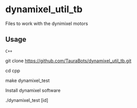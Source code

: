# dynamixel_util_tb
Files to work with the dynimixel motors


Usage
-----
	C++
git clone https://github.com/TauraBots/dynamixel_util_tb.git

cd cpp

make dynamixel_test

Install dynamixel software

./dynamixel_test [id]



